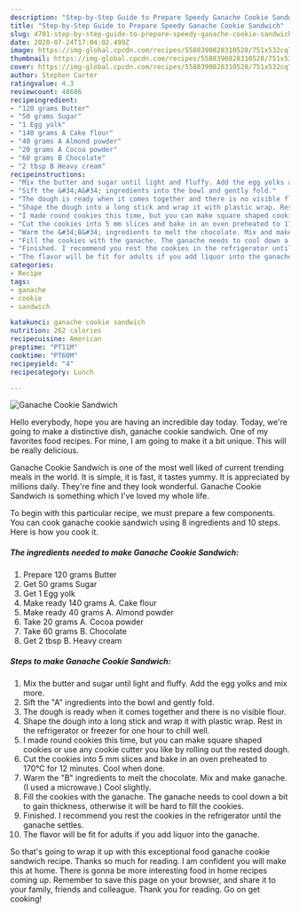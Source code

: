 ```yaml
---
description: "Step-by-Step Guide to Prepare Speedy Ganache Cookie Sandwich"
title: "Step-by-Step Guide to Prepare Speedy Ganache Cookie Sandwich"
slug: 4701-step-by-step-guide-to-prepare-speedy-ganache-cookie-sandwich
date: 2020-07-24T17:04:02.499Z
image: https://img-global.cpcdn.com/recipes/5588390828310528/751x532cq70/ganache-cookie-sandwich-recipe-main-photo.jpg
thumbnail: https://img-global.cpcdn.com/recipes/5588390828310528/751x532cq70/ganache-cookie-sandwich-recipe-main-photo.jpg
cover: https://img-global.cpcdn.com/recipes/5588390828310528/751x532cq70/ganache-cookie-sandwich-recipe-main-photo.jpg
author: Stephen Carter
ratingvalue: 4.3
reviewcount: 48686
recipeingredient:
- "120 grams Butter"
- "50 grams Sugar"
- "1 Egg yolk"
- "140 grams A Cake flour"
- "40 grams A Almond powder"
- "20 grams A Cocoa powder"
- "60 grams B Chocolate"
- "2 tbsp B Heavy cream"
recipeinstructions:
- "Mix the butter and sugar until light and fluffy. Add the egg yolks and mix more."
- "Sift the &#34;A&#34; ingredients into the bowl and gently fold."
- "The dough is ready when it comes together and there is no visible flour."
- "Shape the dough into a long stick and wrap it with plastic wrap. Rest in the refrigerator or freezer for one hour to chill well."
- "I made round cookies this time, but you can make square shaped cookies or use any cookie cutter you like by rolling out the rested dough."
- "Cut the cookies into 5 mm slices and bake in an oven preheated to 170°C for 12 minutes. Cool when done."
- "Warm the &#34;B&#34; ingredients to melt the chocolate. Mix and make ganache. (I used a microwave.) Cool slightly."
- "Fill the cookies with the ganache. The ganache needs to cool down a bit to gain thickness, otherwise it will be hard to fill the cookies."
- "Finished. I recommend you rest the cookies in the refrigerator until the ganache settles."
- "The flavor will be fit for adults if you add liquor into the ganache."
categories:
- Recipe
tags:
- ganache
- cookie
- sandwich

katakunci: ganache cookie sandwich 
nutrition: 262 calories
recipecuisine: American
preptime: "PT11M"
cooktime: "PT60M"
recipeyield: "4"
recipecategory: Lunch

---
```



![Ganache Cookie Sandwich](https://img-global.cpcdn.com/recipes/5588390828310528/751x532cq70/ganache-cookie-sandwich-recipe-main-photo.jpg)

Hello everybody, hope you are having an incredible day today. Today, we're going to make a distinctive dish, ganache cookie sandwich. One of my favorites food recipes. For mine, I am going to make it a bit unique. This will be really delicious.



Ganache Cookie Sandwich is one of the most well liked of current trending meals in the world. It is simple, it is fast, it tastes yummy. It is appreciated by millions daily. They're fine and they look wonderful. Ganache Cookie Sandwich is something which I've loved my whole life.


To begin with this particular recipe, we must prepare a few components. You can cook ganache cookie sandwich using 8 ingredients and 10 steps. Here is how you cook it.

<!--inarticleads1-->

##### The ingredients needed to make Ganache Cookie Sandwich:

1. Prepare 120 grams Butter
1. Get 50 grams Sugar
1. Get 1 Egg yolk
1. Make ready 140 grams A. Cake flour
1. Make ready 40 grams A. Almond powder
1. Take 20 grams A. Cocoa powder
1. Take 60 grams B. Chocolate
1. Get 2 tbsp B. Heavy cream




<!--inarticleads2-->

##### Steps to make Ganache Cookie Sandwich:

1. Mix the butter and sugar until light and fluffy. Add the egg yolks and mix more.
1. Sift the &#34;A&#34; ingredients into the bowl and gently fold.
1. The dough is ready when it comes together and there is no visible flour.
1. Shape the dough into a long stick and wrap it with plastic wrap. Rest in the refrigerator or freezer for one hour to chill well.
1. I made round cookies this time, but you can make square shaped cookies or use any cookie cutter you like by rolling out the rested dough.
1. Cut the cookies into 5 mm slices and bake in an oven preheated to 170°C for 12 minutes. Cool when done.
1. Warm the &#34;B&#34; ingredients to melt the chocolate. Mix and make ganache. (I used a microwave.) Cool slightly.
1. Fill the cookies with the ganache. The ganache needs to cool down a bit to gain thickness, otherwise it will be hard to fill the cookies.
1. Finished. I recommend you rest the cookies in the refrigerator until the ganache settles.
1. The flavor will be fit for adults if you add liquor into the ganache.




So that's going to wrap it up with this exceptional food ganache cookie sandwich recipe. Thanks so much for reading. I am confident you will make this at home. There is gonna be more interesting food in home recipes coming up. Remember to save this page on your browser, and share it to your family, friends and colleague. Thank you for reading. Go on get cooking!

